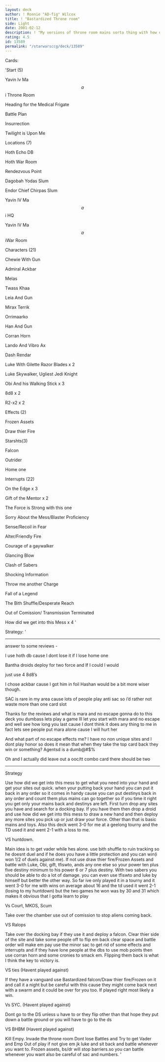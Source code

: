 ```yaml
---
layout: deck
author: ! Ronnie "AD-fig" Wilcox
title: ! "Bastardized Throne room"
side: Light
date: 2001-02-12
description: ! "My versions of throne room mains sorta thing with how did we get into this mess to get everything I need"
rating: 4.5
id: 13589
permalink: "/starwarsccg/deck/13589"
---
```

Cards: 

'Start (5)

Yavin Iv Ma$$a$$i Throne Room

Heading for the Medical Frigate

Battle Plan

Insurrection

Twilight is Upon Me


Locations (7)

Hoth Echo DB

Hoth War Room

Rendezvous Point

Dagobah Yodas Slum

Endor Chief Chirpas Slum

Yavin IV Ma$$a$$i HQ

Yavin IV Ma$$a$$iWar Room


Characters (21)

Chewie With Gun

Admiral Ackbar

Melas

Twass Khaa

Leia And Gun

Mirax Terrik

Orrimaarko

Han And Gun

Corran Horn

Lando And Vibro Ax

Dash Rendar

Luke With Gilette Razor Blades x 2

Luke Skywalker, Ugliest Jedi Knight

Obi And his Walking Stick x 3

8d8 x 2

R2-x2 x 2


Effects (2)

Frozen Assets

Draw thier Fire


Starshts(3)

Falcon

Outrider

Home one


Interrupts (22)

On the Edge x 3

Gift of the Mentor x 2

The Force is Strong with this one

Sorry About the Mess/Blaster Proficiency

Sense/Recoil in Fear

Alter/Friendly Fire

Courage of a gaywalker

Glancing Blow

Clash of Sabers

Shocking Information

Throw me another Charge

Fall of a Legend

The Bith Shuffle/Desperate Reach

Out of Comission/ Transmission Terminated

How did we get into this Mess x 4 '

Strategy: '

********************************************************

answer to some reviews -

I use hoth db cause I dont lose it if I lose home one

Bantha droids deploy for two force and If I could I would

just use 4 8d8’s

I chose ackbar cause I got him in foil Hashan would be a bit more wiser though.

SAC is rare in my area cause lots of people play anti sac so i’d rather not waste more than one card slot

Thanks for the reviews and what is mara and no escape gonna do to this deck you dumbass lets play a game Ill let you start with mara and no escape and well see how long you last cause I dont think it does any thing to me in fact lets see people put mara alone cause I will hurt her

And what part of no escape effects me? I have no non unique sites and I dont play honor so does it mean that when they take the top card back they win or something? Agentsd is a dumb@#$%

Oh and I actually did leave out a ooc/tt combo card there should be two

********************************************************* 


Strategy

Use how did we get into this mess to get what you need into your hand and get your sites out quick. when your putting back your hand you can put it back in any order so it comes in handy cause you can put destinys back in any order and count them plus mains can go together so if you time it right you get only your mains back and destinys are left.  First turn drop any sites you have and search for a docking bay. If you have them then drop a droid and use how did we get into this mess to draw a new hand and then deploy any more sites you pick up or just draw your force. Other than that is basic mains and toys. Also this deck went 3-0 for me at a geelong tourny and the TD used it and went 2-1 with a loss to me.


VS huntdown.

Main idea is to get vader while hes alone.  use bith shuffle to ruin tracking so he doesnt duel and if he does you have a little protection and you can win(i won 1/2 of duels against me). If not use draw thier fire/Frozen Assets  and battle with Luke, Obi, gift, tfiswto, ands any one else so your power ten plus five destiny minimum to his power 6 or 7 plus destiny. With two sabers you should be able to do a lot of damage. you can even use tfiswto and luke by himself but better the other way. So far ive only played it in a tourny and it went 3-0 for me with wins on average about 16 and the td used it went 2-1 (losing to my huntdown) but the two games he won was by 30 and 31 which makes it obvious that I gotta learn to play 


Vs Court, MKOS, Scum

Take over the chamber use out of comission to stop aliens coming back.


VS Ralops

Take over the docking bay if they use it and deploy a falcon. Clear thier side of the site and take some people off to flip em back clear space and battle order will make em pay use the minor sac to get rid of some effects and interrupts and if they have lone people at the dbs to use mob points then use corran horn and some cronies to smack em. Flipping them back is what I think the key to victory is.


VS ties (Havent played against)

If they have a vanguard use Bastardized falcon/Draw thier fire/Frozen on it and call it a night but be careful with this cause they might come back next with a swarm and it could be over for you too. If played right most likely a win.


Vs SYC. (Havent played against)

Dont go to the DS unless u have to or they flip other than that hope they put down a battle ground or you will have to go to the ds 


VS BHBM (Havent played against)

Kill Empy. Invade the throne room Dont lose Battles and Try to get Vader and Emp Out of play if not give em jk luke and sit back and battle whenever you want to. Frozen assets, bs/dr will stop barriers.so you can battle whenever you want also be careful of sac and numbers.   '

